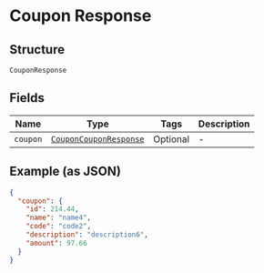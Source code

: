 
# Coupon Response

## Structure

`CouponResponse`

## Fields

| Name | Type | Tags | Description |
|  --- | --- | --- | --- |
| `coupon` | [`CouponCouponResponse`](../../doc/models/coupon-coupon-response.md) | Optional | - |

## Example (as JSON)

```json
{
  "coupon": {
    "id": 214.44,
    "name": "name4",
    "code": "code2",
    "description": "description6",
    "amount": 97.66
  }
}
```

